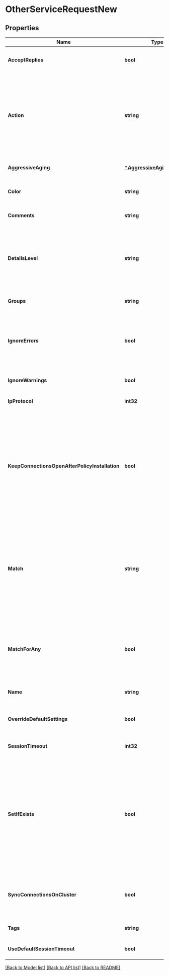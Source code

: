# OtherServiceRequestNew

## Properties
Name | Type | Description | Notes
------------ | ------------- | ------------- | -------------
**AcceptReplies** | **bool** | Specifies whether Other Service replies are to be accepted. | [optional] [default to null]
**Action** | **string** | Contains an INSPECT expression that defines the action to take if a rule containing this service is matched. Example: set r_mhandler &amp;open_ssl_handler sets a handler on the connection. | [optional] [default to null]
**AggressiveAging** | [***AggressiveAgingRequest**](AggressiveAgingRequest.md) |  | [optional] [default to null]
**Color** | **string** | Color of the object. Should be one of existing colors. | [optional] [default to null]
**Comments** | **string** | Comments string. | [optional] [default to null]
**DetailsLevel** | **string** | The level of detail for some of the fields in the response can vary from showing only the UID value of the object to a fully detailed representation of the object. | [optional] [default to null]
**Groups** | **string** | Collection of group identifiers. | [optional] [default to null]
**IgnoreErrors** | **bool** | Apply changes ignoring errors. You won&#39;t be able to publish such a changes. If ignore-warnings flag was omitted - warnings will also be ignored. | [optional] [default to null]
**IgnoreWarnings** | **bool** | Apply changes ignoring warnings. | [optional] [default to null]
**IpProtocol** | **int32** | IP protocol number. | [optional] [default to null]
**KeepConnectionsOpenAfterPolicyInstallation** | **bool** | Keep connections open after policy has been installed even if they are not allowed under the new policy. This overrides the settings in the Connection Persistence page. If you change this property, the change will not affect open connections, but only future connections. | [optional] [default to null]
**Match** | **string** | Contains an INSPECT expression that defines the matching criteria. The connection is examined against the expression during the first packet. Example: tcp, dport &#x3D; 21, direction &#x3D; 0 matches incoming FTP control connections. | [optional] [default to null]
**MatchForAny** | **bool** | Indicates whether this service is used when &#39;Any&#39; is set as the rule&#39;s service and there are several service objects with the same source port and protocol. | [optional] [default to null]
**Name** | **string** | Object name. Should be unique in the domain. | [default to null]
**OverrideDefaultSettings** | **bool** | Indicates whether this service is a Data Domain service which has been overridden. | [optional] [default to null]
**SessionTimeout** | **int32** | Time (in seconds) before the session times out. | [optional] [default to null]
**SetIfExists** | **bool** | If another object with the same identifier already exists, it will be updated. The command behaviour will be the same as if originally a set command was called. Pay attention that original object&#39;s fields will be overwritten by the fields provided in the request payload! | [optional] [default to null]
**SyncConnectionsOnCluster** | **bool** | Enables state-synchronized High Availability or Load Sharing on a ClusterXL or OPSEC-certified cluster. | [optional] [default to null]
**Tags** | **string** | Collection of tag identifiers. | [optional] [default to null]
**UseDefaultSessionTimeout** | **bool** | Use default virtual session timeout. | [optional] [default to null]

[[Back to Model list]](../README.md#documentation-for-models) [[Back to API list]](../README.md#documentation-for-api-endpoints) [[Back to README]](../README.md)


